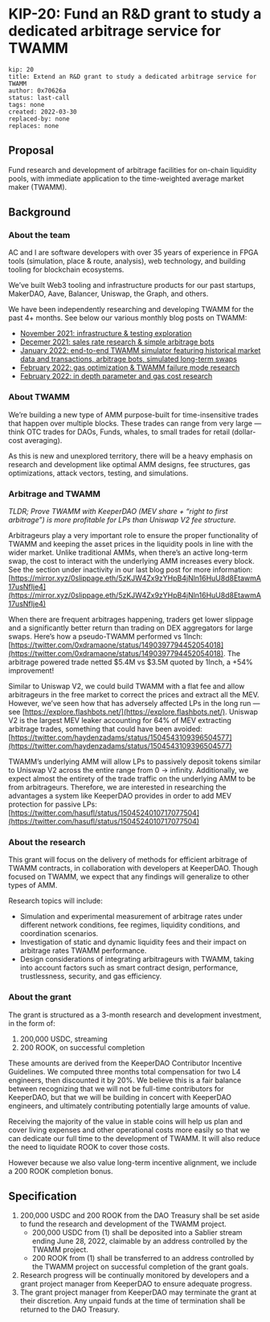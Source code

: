 # KIP-20: Fund an R&D grant to study a dedicated arbitrage service for TWAMM

```
kip: 20
title: Extend an R&D grant to study a dedicated arbitrage service for TWAMM
author: 0x70626a
status: last-call
tags: none
created: 2022-03-30
replaced-by: none
replaces: none
```

## Proposal
Fund research and development of arbitrage facilities for on-chain liquidity pools, with immediate application to the time-weighted average market maker (TWAMM).

## Background
### About the team

AC and I are software developers with over 35 years of experience in FPGA tools (simulation, place & route, analysis), web technology, and building tooling for blockchain ecosystems.

We’ve built Web3 tooling and infrastructure products for our past startups, MakerDAO, Aave, Balancer, Uniswap, the Graph, and others.

We have been independently researching and developing TWAMM for the past 4+ months. See below our various monthly blog posts on TWAMM:

- [November 2021: infrastructure & testing exploration](https://mirror.xyz/0x70626a.eth/0uIph6x5knS_QRfG2mluFb-83P9NF1w01JQ-GNjCgVY)
- [Decemer 2021: sales rate research & simple arbitrage bots](https://mirror.xyz/0x70626a.eth/SIpA5Z4M6VYqCfvSKpTpRFw6bftE2ghi7fc7TA4c3LE)
- [January 2022: end-to-end TWAMM simulator featuring historical market data and transactions, arbitrage bots, simulated long-term swaps](https://mirror.xyz/0x70626a.eth/SzxME01JrrVRmu_H9q_07kZCBLzzHyxV_fmp1WmZvWo)
- [February 2022: gas optimization & TWAMM failure mode research](https://mirror.xyz/0x70626a.eth/yOP-PpK8pWE15SQ_Lte2srD_3lbqx89D5xFKfaVic8Y)
- [February 2022: in depth parameter and gas cost research](https://mirror.xyz/0slippage.eth/5zKJW4Zx9zYHpB4jNln16HuU8d8EtawmA17usNfIje4)

### About TWAMM

We’re building a new type of AMM purpose-built for time-insensitive trades that happen over multiple blocks. These trades can range from very large — think OTC trades for DAOs, Funds, whales, to small trades for retail (dollar-cost averaging).

As this is new and unexplored territory, there will be a heavy emphasis on research and development like optimal AMM designs, fee structures, gas optimizations, attack vectors, testing, and simulations. 

### Arbitrage and TWAMM

*TLDR; Prove TWAMM with KeeperDAO (MEV share + “right to first arbitrage”) is more profitable for LPs than Uniswap V2 fee structure.*

Arbitrageurs play a very important role to ensure the proper functionality of TWAMM and keeping the asset prices in the liquidity pools in line with the wider market. Unlike traditional AMMs, when there’s an active long-term swap, the cost to interact with the underlying AMM increases every block. See the section under inactivity in our last blog post for more information: [https://mirror.xyz/0slippage.eth/5zKJW4Zx9zYHpB4jNln16HuU8d8EtawmA17usNfIje4](https://mirror.xyz/0slippage.eth/5zKJW4Zx9zYHpB4jNln16HuU8d8EtawmA17usNfIje4)

When there are frequent arbitrages happening, traders get lower slippage and a significantly better return than trading on DEX aggregators for large swaps. Here’s how a pseudo-TWAMM performed vs 1Inch: [https://twitter.com/0xdramaone/status/1490397794452054018](https://twitter.com/0xdramaone/status/1490397794452054018). The arbitrage powered trade netted $5.4M vs $3.5M quoted by 1Inch, a +54% improvement!

Similar to Uniswap V2, we could build TWAMM with a flat fee and allow arbitrageurs in the free market to correct the prices and extract all the MEV. However, we’ve seen how that has adversely affected LPs in the long run — see [https://explore.flashbots.net/](https://explore.flashbots.net/). Uniswap V2 is the largest MEV leaker accounting for 64% of MEV extracting arbitrage trades, something that could have been avoided: [https://twitter.com/haydenzadams/status/1504543109396504577](https://twitter.com/haydenzadams/status/1504543109396504577)

TWAMM’s underlying AMM will allow LPs to passively deposit tokens similar to Uniswap V2 across the entire range from 0 → infinity. Additionally, we expect almost the entirety of the trade traffic on the underlying AMM to be from arbitrageurs. Therefore, we are interested in researching the advantages a system like KeeperDAO provides in order to add MEV protection for passive LPs: [https://twitter.com/hasufl/status/1504524010717077504](https://twitter.com/hasufl/status/1504524010717077504)

### About the research

This grant will focus on the delivery of methods for efficient arbitrage of TWAMM contracts, in collaboration with developers at KeeperDAO. Though focused on TWAMM, we expect that any findings will generalize to other types of AMM.

Research topics will include:

- Simulation and experimental measurement of arbitrage rates under different network conditions, fee regimes, liquidity conditions, and coordination scenarios.
- Investigation of static and dynamic liquidity fees and their impact on arbitrage rates TWAMM performance.
- Design considerations of integrating arbitrageurs with TWAMM, taking into account factors such as smart contract design, performance, trustlessness, security, and gas efficiency.

### About the grant

The grant is structured as a 3-month research and development investment, in the form of:

1. 200,000 USDC, streaming
2. 200 ROOK, on successful completion

These amounts are derived from the KeeperDAO Contributor Incentive Guidelines. We computed three months total compensation for two L4 engineers, then discounted it by 20%. We believe this is a fair balance between recognizing that we will not be full-time contributors for KeeperDAO, but that we will be building in concert with KeeperDAO engineers, and ultimately contributing potentially large amounts of value.

Receiving the majority of the value in stable coins will help us plan and cover living expenses and other operational costs more easily so that we can dedicate our full time to the development of TWAMM. It will also reduce the need to liquidate ROOK to cover those costs.

However because we also value long-term incentive alignment, we include a 200 ROOK completion bonus.

## Specification


1. 200,000 USDC and 200 ROOK from the DAO Treasury shall be set aside to fund the research and development of the TWAMM project.
    - 200,000 USDC from (1) shall be deposited into a Sablier stream ending June 28, 2022, claimable by an address controlled by the TWAMM project.
    - 200 ROOK from (1) shall be transferred to an address controlled by the TWAMM project on successful completion of the grant goals.
2. Research progress will be continually monitored by developers and a grant project manager from KeeperDAO to ensure adequate progress.
3. The grant project manager from KeeperDAO may terminate the grant at their discretion. Any unpaid funds at the time of termination shall be returned to the DAO Treasury.
